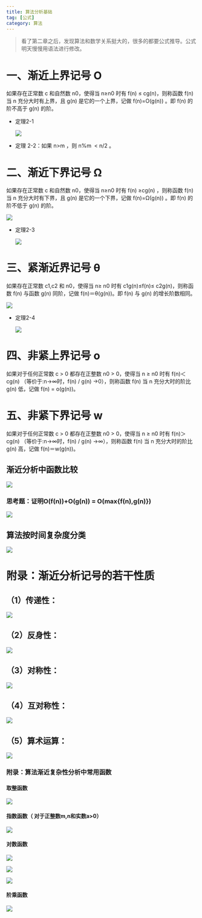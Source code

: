 ```yaml
---
title: 算法分析基础
tag: [公式]
category: 算法
---
```

>看了第二章之后，发现算法和数学关系挺大的，很多的都要公式推导。公式明天慢慢用语法进行修改。

<!--more-->

# 一、渐近上界记号 O 

如果存在正常数 c 和自然数 n0，使得当 n≥n0 时有 f(n) ≤ cg(n)，则称函数 f(n) 当 n 充分大时有上界，且 g(n) 是它的一个上界，记做 f(n)=O(g(n)) 。即 f(n) 的阶不高于 g(n) 的阶。 

* 定理2-1

  ![](141-算法分析基础\1.png)

* 定理 2-2：如果 n>m ，则 n%m  < n/2 。

# 二、渐近下界记号 Ω

如果存在正常数 c 和自然数 n0，使得当 n≥n0 时有 f(n) ≥cg(n) ，则称函数 f(n) 当 n 充分大时有下界，且 g(n) 是它的一个下界，记做 f(n)=Ω(g(n)) 。即 f(n) 的阶不低于 g(n) 的阶。

![](141-算法分析基础\2.png)

* 定理2-3

  ![](141-算法分析基础\3.png)

# 三、紧渐近界记号 θ

如果存在正常数 c1,c2 和 n0，使得当 n≥ n0 时有 c1g(n)≤f(n)≤ c2g(n)，则称函数 f(n) 与函数 g(n) 同阶，记做 f(n)＝θ(g(n))。即 f(n) 与 g(n) 的增长阶数相同。

![](141-算法分析基础\4.png)

* 定理2-4

  ![](141-算法分析基础\5.png)

# 四、非紧上界记号 o

如果对于任何正常数 c > 0 都存在正整数 n0 > 0，使得当 n ≥ n0 时有 f(n)＜cg(n) （等价于:n→∞时，f(n) / g(n) →0），则称函数 f(n) 当 n 充分大时的阶比 g(n) 低，记做 f(n) = o(g(n))。

# 五、非紧下界记号 w

如果对于任何正常数 c > 0 都存在正整数 n0 > 0，使得当 n ≥ n0 时有 f(n)＞cg(n) （等价于:n→∞时，f(n) / g(n) →∞），则称函数 f(n) 当 n 充分大时的阶比 g(n) 高，记做 f(n)＝w(g(n))。 

## 渐近分析中函数比较

![](141-算法分析基础\6.png)

### 思考题：证明O(f(n))+O(g(n)) = O(max{f(n),g(n)})

![](141-算法分析基础\7.png)

## 算法按时间复杂度分类

![](141-算法分析基础\8.png)

# 附录：渐近分析记号的若干性质

## （1）传递性：

![](141-算法分析基础\9.png)

## （2）反身性：

![](141-算法分析基础\10.png)

## （3）对称性：

![](141-算法分析基础\11.png)

## （4）互对称性：

![](141-算法分析基础\12.png)

## （5）算术运算：

![](141-算法分析基础\13.png)

### 附录：算法渐近复杂性分析中常用函数 

#### 取整函数

![](141-算法分析基础\14.png)

#### 指数函数（  对于正整数m,n和实数a>0）

![](141-算法分析基础\15.png)

#### 对数函数

![](141-算法分析基础\16.png)

![](141-算法分析基础\17.png)

![](141-算法分析基础\18.png)

#### 阶乘函数

![](141-算法分析基础\19.png)